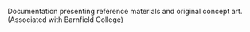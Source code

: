 Documentation presenting reference materials and original concept art. (Associated with Barnfield College)
